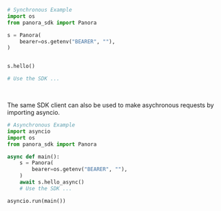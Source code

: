 <!-- Start SDK Example Usage [usage] -->
```python
# Synchronous Example
import os
from panora_sdk import Panora

s = Panora(
    bearer=os.getenv("BEARER", ""),
)


s.hello()

# Use the SDK ...
```

</br>

The same SDK client can also be used to make asychronous requests by importing asyncio.
```python
# Asynchronous Example
import asyncio
import os
from panora_sdk import Panora

async def main():
    s = Panora(
        bearer=os.getenv("BEARER", ""),
    )
    await s.hello_async()
    # Use the SDK ...

asyncio.run(main())
```
<!-- End SDK Example Usage [usage] -->